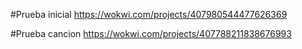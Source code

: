 #Prueba inicial
https://wokwi.com/projects/407980544477626369

#Prueba cancion
https://wokwi.com/projects/407788211838676993
